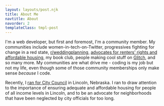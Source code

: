 ```yaml
---
layout: layouts/post.njk
title: About Me
navtitle: About
navorder: 2
templateClass: tmpl-post
---
```


I'm a web developer, but first and foremost, I'm a community member. My communities include women-in-tech-on-Twitter, progressives fighting for change in a red state, [r/weddingplanning](https://www.reddit.com/r/weddingplanning), [advocates for renters' rights and affordable housing](facebook.com/RentersTogetherLNK/), my book club, people making cool stuff on [Glitch](https://www.glitch.com), and so many more. My communities are what drive me - coding is my job but not my life, even though some of those community memberships only make sense _because_ I code.

Recently, I [ran for City Council](http://casseyforcouncil.com) in Lincoln, Nebraska. I ran to draw attention to the importance of ensuring adequate and affordable housing for people of all income levels in Lincoln, and to be an advocate for neighborhoods that have been neglected by city officials for too long.
